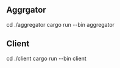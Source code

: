 ## Aggrgator
cd ./aggregator
cargo run --bin aggregator

## Client
cd ./client
cargo run --bin client